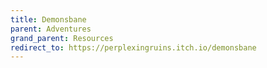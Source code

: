 ```yaml
---
title: Demonsbane
parent: Adventures
grand_parent: Resources
redirect_to: https://perplexingruins.itch.io/demonsbane
---
```

